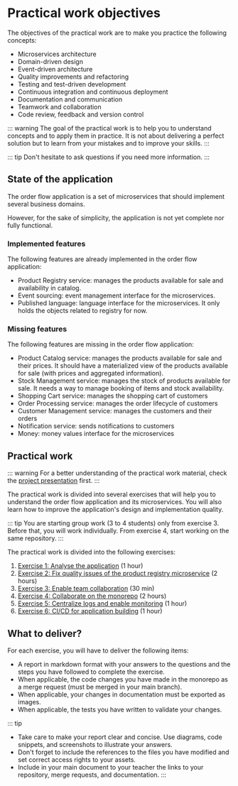 # Practical work objectives

The objectives of the practical work are to make you practice the following concepts:
- Microservices architecture
- Domain-driven design
- Event-driven architecture
- Quality improvements and refactoring
- Testing and test-driven development
- Continuous integration and continuous deployment
- Documentation and communication
- Teamwork and collaboration
- Code review, feedback and version control

::: warning
The goal of the practical work is to help you to understand concepts and to apply them in practice. It is not about delivering a perfect solution but to learn from your mistakes and to improve your skills.
:::

::: tip
Don't hesitate to ask questions if you need more information.
:::

## State of the application

The order flow application is a set of microservices that should implement several business domains.

However, for the sake of simplicity, the application is not yet complete nor fully functional.

### Implemented features

The following features are already implemented in the order flow application:

- Product Registry service: manages the products available for sale and availability in catalog.
- Event sourcing: event management interface for the microservices.
- Published language: language interface for the microservices. It only holds the objects related to registry for now.

### Missing features

The following features are missing in the order flow application:

- Product Catalog service: manages the products available for sale and their prices. It should have a materialized view of the products available for sale (with prices and aggregated information).
- Stock Management service: manages the stock of products available for sale. It needs a way to manage booking of items and stock availability.
- Shopping Cart service: manages the shopping cart of customers
- Order Processing service: manages the order lifecycle of customers
- Customer Management service: manages the customers and their orders
- Notification service: sends notifications to customers
- Money: money values interface for the microservices

## Practical work

::: warning
For a better understanding of the practical work material, check the [project presentation](../project-presentation/) first.
:::

The practical work is divided into several exercises that will help you to understand the order flow application and its microservices. You will also learn how to improve the application's design and implementation quality.

::: tip
You are starting group work (3 to 4 students) only from exercise 3. Before that, you will work individually.
From exercise 4, start working on the same repository.
:::

The practical work is divided into the following exercises:

1. [Exercise 1: Analyse the application](./exercise-1.html) (1 hour)
2. [Exercise 2: Fix quality issues of the product registry microservice](./exercise-2) (2 hours)
3. [Exercise 3: Enable team collaboration](./exercise-3) (30 min)
4. [Exercise 4: Collaborate on the monorepo](./exercise-4) (2 hours)
5. [Exercise 5: Centralize logs and enable monitoring](./exercise-5) (1 hour)
6. [Exercise 6: CI/CD for application building](./exercise-6) (1 hour)

<!-- Going further (optional):

7. [Exercise 7: CI/CD: leverage NX features for monorepo](./exercise-7)
8. [Exercise 8: Implement the product catalog materialized view](./exercise-8)
9. [Exercise 9: Implement the stock management booking feature](./exercise-9) -->

## What to deliver?

For each exercise, you will have to deliver the following items:
- A report in markdown format with your answers to the questions and the steps you have followed to complete the exercise.
- When applicable, the code changes you have made in the monorepo as a merge request (must be merged in your main branch).
- When applicable, your changes in documentation must be exported as images.
- When applicable, the tests you have written to validate your changes.

::: tip
- Take care to make your report clear and concise. Use diagrams, code snippets, and screenshots to illustrate your answers.
- Don't forget to include the references to the files you have modified and set correct access rights to your assets.
- Include in your main document to your teacher the links to your repository, merge requests, and documentation.
:::
